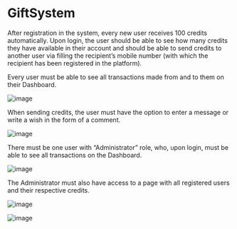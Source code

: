 # GiftSystem

After registration in the system, every new user receives 100 credits automatically.
Upon login, the user should be able to see how many credits they have available in their account and
should be able to send credits to another user via filling the recipient’s mobile number (with which
the recipient has been registered in the platform).

Every user must be able to see all transactions made from and to them on their Dashboard.

![image](https://user-images.githubusercontent.com/87133289/170548211-069d800b-94f8-48a7-8bb0-93b268b5ea90.png)

When sending credits, the user must have the
option to enter a message or write a wish in the form of a comment.

![image](https://user-images.githubusercontent.com/87133289/170548333-0dabeaec-ebff-42c6-9e51-bedc84a5e8a3.png)

There must be one user with “Administrator” role, who, upon login, must be able to see all
transactions on the Dashboard. 

![image](https://user-images.githubusercontent.com/87133289/170548449-2fb53ece-33c4-4f18-a9c1-6bca5e14eb5a.png)

The Administrator must also have access to a page with all registered
users and their respective credits.

![image](https://user-images.githubusercontent.com/87133289/170548495-9c6e8377-f8d7-4025-b998-364ae87a430d.png)

![image](https://user-images.githubusercontent.com/87133289/170548556-c027b2e5-9c33-45d8-94d2-b49e1390689e.png)
